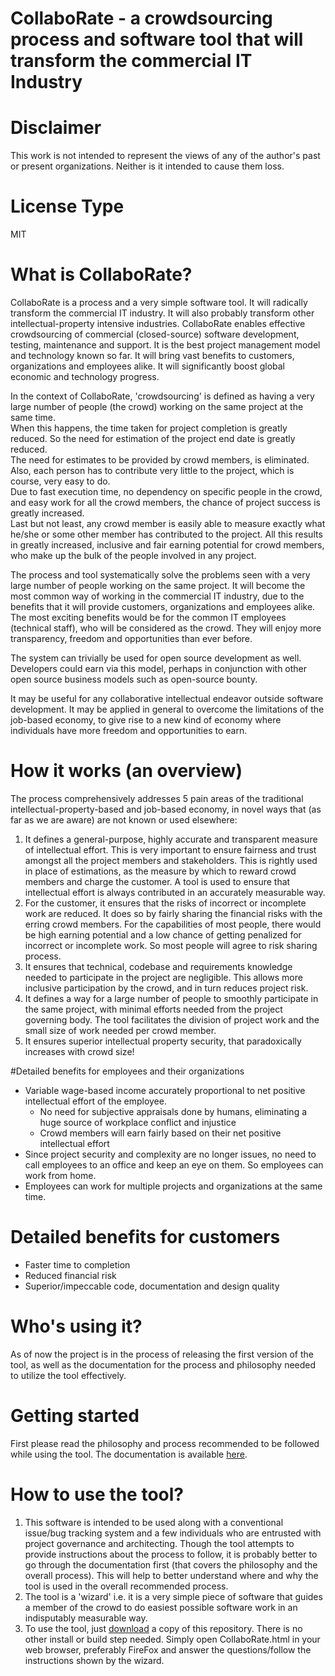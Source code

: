 # CollaboRate - a crowdsourcing process and software tool that will transform the commercial IT Industry

# Disclaimer
This work is not intended to represent the views of any of the author's past or present organizations. Neither is it intended to cause them loss.

# License Type
MIT

# What is CollaboRate?
CollaboRate is a process and a very simple software tool. It will radically transform the commercial IT industry. It will also probably transform other intellectual-property intensive industries. CollaboRate enables effective crowdsourcing of commercial (closed-source) software development, testing, maintenance and support. It is the best project management model and technology known so far. It will bring vast benefits to customers, organizations and employees alike. It will significantly boost global economic and technology progress. 

In the context of CollaboRate, 'crowdsourcing' is defined as having a very large number of people (the crowd) working on the same project at the same time.  
When this happens, the time taken for project completion is greatly reduced.
So the need for estimation of the project end date is greatly reduced.  
The need for estimates to be provided by crowd members, is eliminated.  
Also, each person has to contribute very little to the project, which is course, very easy to do.  
Due to fast execution time, no dependency on specific people in the crowd, and easy work for all the crowd members, the chance of project success is greatly increased.  
Last but not least, any crowd member is easily able to measure exactly what he/she or some other member has contributed to the project.
All this results in greatly increased, inclusive and fair earning potential for crowd members, who make up the bulk of the people involved in any project.

The process and tool systematically solve the problems seen with a very large number of people working on the same project. It will become the most common way of working in the commercial IT industry, due to the benefits that it will provide customers, organizations and employees alike. The most exciting benefits would be for the common IT employees (technical staff), who will be considered as the crowd. They will enjoy more transparency, freedom and opportunities than ever before.

The system can trivially be used for open source development as well. Developers could earn via this model, perhaps in conjunction with other open source business models such as open-source bounty.

It may be useful for any collaborative intellectual endeavor outside software development.  It may be applied in general to overcome the limitations of the job-based economy, to give rise to a new kind of economy where individuals have more freedom and opportunities to earn.

# How it works (an overview)

The process comprehensively addresses 5 pain areas of the traditional intellectual-property-based and job-based economy, in novel ways that (as far as we are aware) are not known or used elsewhere:
1. It defines a general-purpose, highly accurate and transparent measure of intellectual effort. This is very important to ensure fairness and trust amongst all the project members and stakeholders. This is rightly used in place of estimations, as the measure by which to reward crowd members and charge the customer. A tool is used to ensure that intellectual effort is always contributed in an accurately measurable way.
2. For the customer, it ensures that the risks of incorrect or incomplete work are reduced. It does so by fairly sharing the financial risks with the erring crowd members. For the capabilities of most people, there would be high earning potential and a low chance of getting penalized for incorrect or incomplete work. So most people will agree to risk sharing process. 
3. It ensures that technical, codebase and requirements knowledge needed to participate in the project are negligible. This allows more inclusive participation by the crowd, and in turn reduces project risk.
4. It defines a way for a large number of people to smoothly participate in the same project, with minimal efforts needed from the project governing body. The tool facilitates the division of project work and the small size of work needed per crowd member. 
5. It ensures superior intellectual property security, that paradoxically increases with crowd size!

#Detailed benefits for employees and their organizations
- Variable wage-based income accurately proportional to net positive intellectual effort of the employee. 
  - No need for subjective appraisals done by humans, eliminating a huge source of workplace conflict and injustice
  - Crowd members will earn fairly based on their net positive intellectual effort
- Since project security and complexity are no longer issues, no need to call employees to an office and keep an eye on them. So employees can work from home.
- Employees can work for multiple projects and organizations at the same time.

# Detailed benefits for customers
  - Faster time to completion
  - Reduced financial risk
  - Superior/impeccable code, documentation and design quality

# Who's using it?
As of now the project is in the process of releasing the first version of the tool, as well as the documentation for the process and philosophy needed to utilize the tool effectively.

# Getting started
First please read the philosophy and process recommended to be followed while using the tool. The documentation is available [here](https://github.com/sohrabsaran/CollaboRate/wiki).

# How to use the tool?
1. This software is intended to be used along with a conventional issue/bug tracking system and a few individuals who are entrusted with project governance and architecting. Though the tool attempts to provide instructions about the process to follow, it is probably better to go through the documentation first (that covers the philosophy and the overall process). This will help to better understand where and why the tool is used in the overall recommended process.
2. The tool is a 'wizard' i.e. it is a very simple piece of software that guides a member of the crowd to do easiest possible software work in an indisputably measurable way.
3. To use the tool, just [download](https://github.com/sohrabsaran/CollaboRate/archive/master.zip) a copy of this repository. There is no other install or build step needed. Simply open CollaboRate.html in your web browser, preferably FireFox and answer the questions/follow the instructions shown by the wizard.
